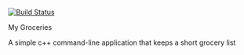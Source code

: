[![Build Status](https://travis-ci.org/asahnoun/MyGroceries.svg?branch=master)](https://travis-ci.org/asahnoun/MyGroceries)

My Groceries

A simple c++ command-line application that keeps a short grocery list

